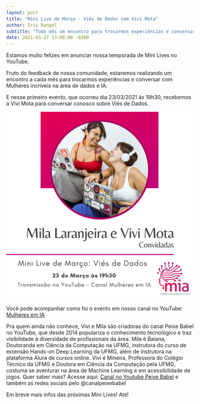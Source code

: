 ```yaml
---
layout: post
title: "Mini Live de Março - Viés de Dados com Vivi Mota"
author: Iris Rangel
subtitle: "Todo mês um encontro para trocarmos experiências e conversar com Mulheres incríveis na área de dados e IA. Vem com a gente!"
date: 2021-03-27 13:00:00 -0300
---
```


Estamos muito felizes em anunciar nossa temporada de Mini Lives no YouTube.

Fruto do feedback de nossa comunidade, estaremos realizando um encontro a cada mês para trocarmos experiências e conversar com Mulheres incríveis na área de dados e IA.

E nesse primeiro evento, que ocorreu dia 23/03/2021 às 19h30, recebemos a Vivi Mota para conversar conosco sobre Viés de Dados.

![Mini Live Marco](https://github.com/mulheres-em-ia/mulheres-em-ia.github.io/blob/main/img/Mini%20Lives%20-%20Instagram.png)

Você pode acompanhar como foi o evento em nosso canal no YouTube: [Mulheres em IA](https://youtu.be/k_fOVk-o4Iw)

Pra quem ainda não conhece, Vivi e Mila são criadoras do canal Peixe Babel no YouTube, que desde 2014 populariza o conhecimento tecnológico e traz visibilidade à diversidade de profissionais da área.
Mila é Baiana, Doutoranda em Ciência da Computação na UFMG, instrutora do curso de extensão Hands-on Deep Learning da UFMG, além de instrutora na plataforma Alura de cursos online.
Vivi é Mineira, Professora do Colégio Técnico da UFMG e Doutora em Ciência da Computação pela UFMG, costuma se aventurar na área de Machine Learning e em acessibilidade de jogos.
Quer saber mais? Acesse aqui: [Canal no Youtube Peixe Babel](https://www.youtube.com/user/CanalPeixeBabel) e também as redes sociais pelo @canalpeixebabel

Em breve mais infos das próximas Mini Lives! Até!

